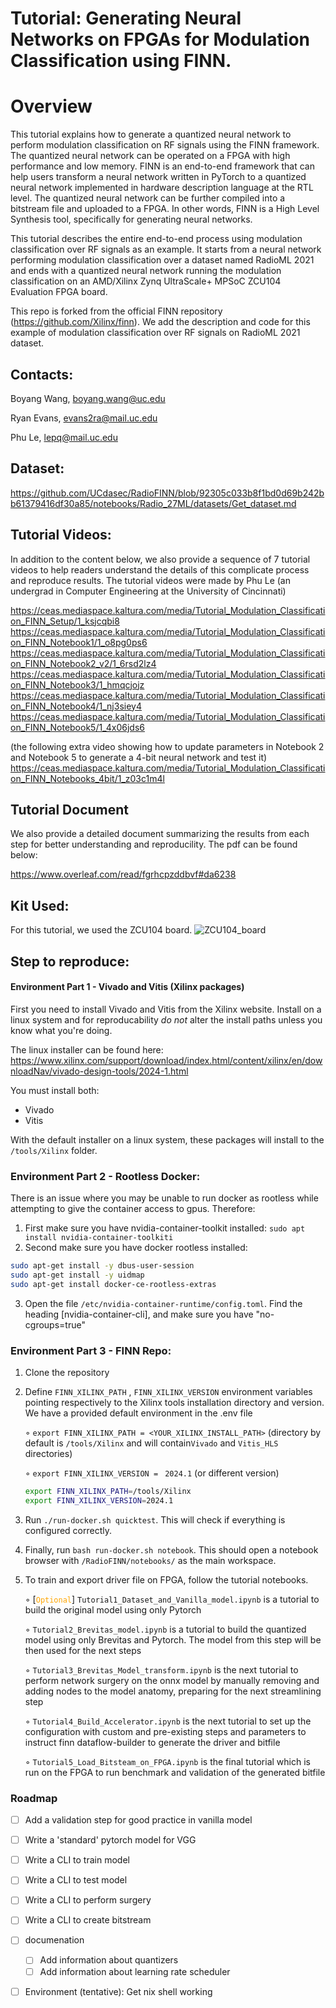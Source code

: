 # Tutorial: Generating Neural Networks on FPGAs for Modulation Classification using FINN.

# Overview 

This tutorial explains how to generate a quantized neural network to perform modulation classification on RF signals using the FINN framework. The quantized neural network can be operated on a FPGA with high performance and low memory. FINN is an end-to-end framework that can help users transform a neural network written in PyTorch to a quantized neural network implemented in hardware description language at the RTL level. The quantized neural network can be further compiled into a bitstream file and uploaded to a FPGA. In other words, FINN is a High Level Synthesis tool, specifically for generating neural networks.

This tutorial describes the entire end-to-end process using modulation classification over RF signals as an example. It starts from a neural network performing modulation classification over a dataset named RadioML 2021 and ends with a quantized neural network running the modulation classification on an AMD/Xilinx Zynq UltraScale+ MPSoC ZCU104 Evaluation FPGA board.

This repo is forked from the official FINN repository (https://github.com/Xilinx/finn). We add the description and code for this example of modulation classification over RF signals on RadioML 2021 dataset.  

## Contacts:
Boyang Wang, boyang.wang@uc.edu

Ryan Evans, evans2ra@mail.uc.edu

Phu Le, lepq@mail.uc.edu

## Dataset:
https://github.com/UCdasec/RadioFINN/blob/92305c033b8f1bd0d69b242bb61379416df30a85/notebooks/Radio_27ML/datasets/Get_dataset.md

## Tutorial Videos: 

In addition to the content below, we also provide a sequence of 7 tutorial videos to help readers understand the details of this complicate process and reproduce results. The tutorial videos were made by Phu Le (an undergrad in Computer Engineering at the University of Cincinnati)

https://ceas.mediaspace.kaltura.com/media/Tutorial_Modulation_Classification_FINN_Setup/1_ksjcqbi8 
https://ceas.mediaspace.kaltura.com/media/Tutorial_Modulation_Classification_FINN_Notebook1/1_o8pg0ps6
https://ceas.mediaspace.kaltura.com/media/Tutorial_Modulation_Classification_FINN_Notebook2_v2/1_6rsd2lz4
https://ceas.mediaspace.kaltura.com/media/Tutorial_Modulation_Classification_FINN_Notebook3/1_hmqcjojz 
https://ceas.mediaspace.kaltura.com/media/Tutorial_Modulation_Classification_FINN_Notebook4/1_nj3siey4
https://ceas.mediaspace.kaltura.com/media/Tutorial_Modulation_Classification_FINN_Notebook5/1_4x06jds6 

(the following extra video showing how to update parameters in Notebook 2 and Notebook 5 to generate a 4-bit neural network and test it)
https://ceas.mediaspace.kaltura.com/media/Tutorial_Modulation_Classification_FINN_Notebooks_4bit/1_z03c1m4l 

## Tutorial Document 

We also provide a detailed document summarizing the results from each step for better understanding and reproducility. The pdf can be found below: 

https://www.overleaf.com/read/fgrhcpzddbvf#da6238 


## Kit Used:
For this tutorial, we used the ZCU104 board.
![ZCU104_board](https://raw.githubusercontent.com/UCdasec/RadioFINN/refs/heads/main/ref_images/zcu104.jpg)


## Step to reproduce:

#### Environment Part 1 - Vivado and Vitis (Xilinx packages)
First you need to install Vivado and Vitis from the Xilinx website. Install on a linux system and
for reproducability _do not_ alter the install paths unless you know what you're doing. 

The linux installer can be found here: https://www.xilinx.com/support/download/index.html/content/xilinx/en/downloadNav/vivado-design-tools/2024-1.html

You must install both:
- Vivado 
- Vitis 

With the default installer on a linux system, these packages will install to the `/tools/Xilinx` folder. 


### Environment Part 2 - Rootless Docker:
There is an issue where you may be unable to run docker as rootless while attempting to give the container access to gpus. Therefore:

1. First make sure you have nvidia-container-toolkit installed: `sudo apt install nvidia-container-toolkiti`
2. Second make sure you have docker rootless installed: 
```bash
sudo apt-get install -y dbus-user-session
sudo apt-get install -y uidmap
sudo apt-get install docker-ce-rootless-extras
```
3. Open the file `/etc/nvidia-container-runtime/config.toml`. Find the heading [nvidia-container-cli], and make sure you have "no-cgroups=true"


### Environment Part 3 - FINN Repo:

1. Clone the repository
2. Define ```FINN_XILINX_PATH``` , ```FINN_XILINX_VERSION``` environment variables pointing respectively to the Xilinx tools installation directory and version. We have a provided default environment in the .env file 

   ◦ ```export FINN_XILINX_PATH = <YOUR_XILINX_INSTALL_PATH>``` (directory by default is `/tools/Xilinx` and will contain`Vivado` and `Vitis_HLS` directories)
   
   ◦ ```export FINN_XILINX_VERSION = ``` ```2024.1``` (or different version)

   ```bash
   export FINN_XILINX_PATH=/tools/Xilinx
   export FINN_XILINX_VERSION=2024.1
   ```

4. Run ```./run-docker.sh quicktest```. This will check if everything is configured correctly. 
5. Finally, run ```bash run-docker.sh notebook```. This should open a notebook browser with ```/RadioFINN/notebooks/``` as the main workspace.
6. To train and export driver file on FPGA, follow the tutorial notebooks.

   ◦ [<code style="color : orange">Optional</code>] `Tutorial1_Dataset_and_Vanilla_model.ipynb` is a tutorial to build the original model using only Pytorch
   
   ◦ `Tutorial2_Brevitas_model.ipynb` is a tutorial to build the quantized model using only Brevitas and Pytorch. The model from this step will be then used for the next steps

   ◦ `Tutorial3_Brevitas_Model_transform.ipynb` is the next tutorial to perform network surgery on the onnx model by manually removing and adding nodes to the model anatomy, preparing for the next streamlining step

   ◦ `Tutorial4_Build_Accelerator.ipynb` is the next tutorial to set up the configuration with custom and pre-existing steps and parameters to instruct finn dataflow-builder to generate the driver and bitfile

   ◦ `Tutorial5_Load_Bitsteam_on_FPGA.ipynb` is the final tutorial which is run on the FPGA to run benchmark and validation of the generated bitfile

### Roadmap 

- [ ] Add a validation step for good practice in vanilla model 
- [ ] Write a 'standard' pytorch model for VGG 
- [ ] Write a CLI to train model 
- [ ] Write a CLI to test model 
- [ ] Write a CLI to perform surgery
- [ ] Write a CLI to create bitstream
- [ ] documenation
    - [ ] Add information about quantizers
    - [ ] Add information about learning rate scheduler
- [ ] Environment (tentative): Get nix shell working 

